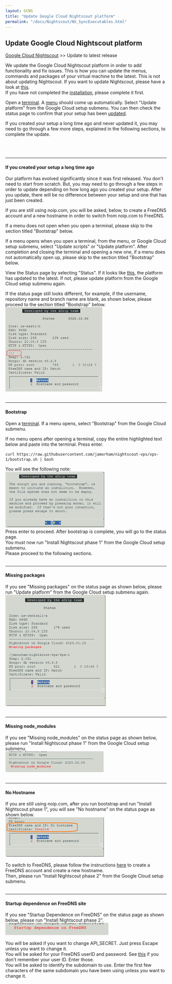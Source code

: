 ```yaml
---
layout: GCNS
title: "Update Google Cloud Nightscout platform"
permalink: "/docs/Nightscout/NS_SyncExecutables.html"
---
```


## Update Google Cloud Nightscout platform
[Google Cloud Nightscout](./GoogleCloud.md) >> Update to latest release   
  
We update the Google Cloud Nightscout platform in order to add functionality and fix issues.  This is how you can update the menus, commands and packages of your virtual machine to the latest.  This is not about updating Nightscout.  If you want to update Nightscout, please have a look at [this](./update_nightscout.md).  
If you have not completed the [installation](./GoogleCloud.md), please complete it first.  
  
Open a [terminal](./Terminal.md).  A [menu](./Menu.md) should come up automatically.  Select "Update platform" from the Google Cloud setup submenu.  You can then check the status page to confirm that your setup has been [updated](./GC_ReleaseNotes.md).  
  
If you created your setup a long time ago and never updated it, you may need to go through a few more steps, explained in the following sections, to complete the update.  
<br/>  
<br/>  
  
---  
  
#### **If you created your setup a long time ago**  
Our platform has evolved significantly since it was first released.  You don't need to start from scratch.  But, you may need to go through a few steps in order to update depending on how long ago you created your setup.  After you update, there will be no difference between your setup and one that has just been created.  

If you are still using noip.com, you will be asked, below, to create a FreeDNS account and a new hostname in order to switch from noip.com to FreeDNS.  
  
If a menu does not open when you open a terminal, please skip to the section titled "Bootstrap" below.  
  
If a menu opens when you open a terminal, from the menu, or Google Cloud setup submenu, select "Update scripts" or "Update platform".  After completion and closing the terminal and opening a new one, if a menu does not automatically open up, please skip to the section titled "Bootstrap" below.  
  
View the Status page by selecting "Status".  If it looks like [this](./images/Status.png), the platform has updated to the latest.  If not, please update platform from the Google Cloud setup submenu again.  
  
If the status page still looks different, for example, if the username, repository name and branch name are blank, as shown below, please proceed to the section titled "Bootstrap" below.  
![](./images/NoRepoStat.png)  
<br/>  
  
---  
  
#### **Bootstrap**  
Open a [terminal](./Terminal.md).  If a menu opens, select "Bootstrap" from the Google Cloud submenu.  
  
If no menu opens after opening a terminal, copy the entire highlighted text below and paste into the terminal.  Press enter.  
  
```  
curl https://raw.githubusercontent.com/jamorham/nightscout-vps/vps-1/bootstrap.sh | bash
```  
  
You will see the following note:  
![](./images/BootstrapConfirm.png)  
Press enter to proceed.  After bootstrap is complete, you will go to the status page.  
You must now run "Install Nightscout phase 1" from the Google Cloud setup submenu.  
Please proceed to the following sections.  
<br/>  
  
---  
  
#### **Missing packages**
If you see "Missing packages" on the status page as shown below, please run "Update platform" from the Google Cloud setup submenu again.  
![](./images/MissingPackages.png)  
<br/>  
  
---  
  
#### **Missing node_modules**
If you see "Missing node_modules" on the status page as shown below, please run "Install Nightscout phase 1" from the Google Cloud setup submenu.  
![](./images/MissNodeModules.png)  
<br/>  
  
---  
  
#### **No Hostname**
If you are still using noip.com, after you run bootstrap and run "Install Nightscout phase 1", you will see "No hostname" on the status page as shown below.  
![](./images/NoHostname.png)  
  
To switch to FreeDNS, please follow the instructions [here](./FreeDNS.md) to create a FreeDNS account and create a new hostname.  
Then, please run "Install Nightscout phase 2" from the Google Cloud setup submenu.  
<br/>  
  
---  
  
#### **Startup dependence on FreeDNS site**
If you see "Startup Dependence on FreeDNS" on the status page as shown below, please run "Install Nightscout phase 2".  
![](./images/StartFreeDNS_dependence.png)  
  
You will be asked if you want to change API_SECRET.  Just press Escape unless you want to change it.  
You will be asked for your FreeDNS userID and password.  See [this](FreeDNS_userID.md) if you don't remember your user ID.  Enter those.  
You will be asked to identify the subdomain to use.  Enter the first few characters of the same subdomain you have been using unless you want to change it.  
